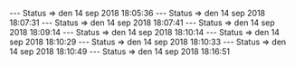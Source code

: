  --- Status  => den 14 sep 2018 18:05:36
 --- Status  => den 14 sep 2018 18:07:31
 --- Status  => den 14 sep 2018 18:07:41
 --- Status  => den 14 sep 2018 18:09:14
 --- Status  => den 14 sep 2018 18:10:14
 --- Status  => den 14 sep 2018 18:10:29
 --- Status  => den 14 sep 2018 18:10:33
 --- Status  => den 14 sep 2018 18:10:49
 --- Status  => den 14 sep 2018 18:16:51
